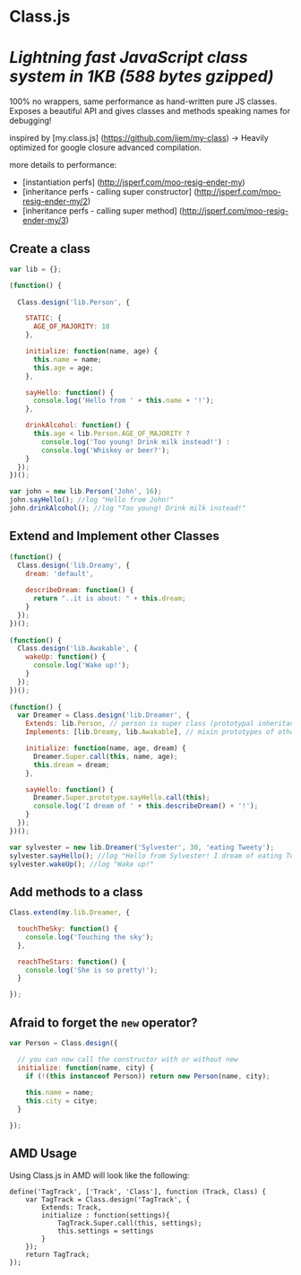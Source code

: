 Class.js
========

***Lightning fast JavaScript class system in 1KB (588 bytes gzipped)***
=======

100% no wrappers, same performance as hand-written pure JS classes. Exposes a beautiful API and gives classes and methods speaking names for debugging!

inspired by [my.class.js] (https://github.com/jiem/my-class) -> Heavily optimized for google closure advanced compilation.

more details to performance:
* [instantiation perfs] (http://jsperf.com/moo-resig-ender-my)
* [inheritance perfs - calling super constructor] (http://jsperf.com/moo-resig-ender-my/2)
* [inheritance perfs - calling super method] (http://jsperf.com/moo-resig-ender-my/3) 

Create a class
--------------
```JavaScript
var lib = {};

(function() {
    
  Class.design('lib.Person', {

    STATIC: {
      AGE_OF_MAJORITY: 18
    },

    initialize: function(name, age) {
      this.name = name;
      this.age = age;
    },

    sayHello: function() {
      console.log('Hello from ' + this.name + '!');
    },

    drinkAlcohol: function() {
      this.age < lib.Person.AGE_OF_MAJORITY ?
        console.log('Too young! Drink milk instead!') :
        console.log('Whiskey or beer?');
    }
  });
})();

var john = new lib.Person('John', 16);
john.sayHello(); //log "Hello from John!"
john.drinkAlcohol(); //log "Too young! Drink milk instead!"
```

Extend and Implement other Classes
----------------------------------
```JavaScript
(function() {
  Class.design('lib.Dreamy', {
    dream: 'default',
      
    describeDream: function() {
      return "..it is about: " + this.dream;
    }
  });
})();
    
(function() {
  Class.design('lib.Awakable', {
    wakeUp: function() {
      console.log('Wake up!');
    }
  });
})();
    
(function() {
  var Dreamer = Class.design('lib.Dreamer', { 
    Extends: lib.Person, // person is super class (prototypal inheritance)
    Implements: [lib.Dreamy, lib.Awakable], // mixin prototypes of other classes

    initialize: function(name, age, dream) {
      Dreamer.Super.call(this, name, age);
      this.dream = dream;
    },

    sayHello: function() {
      Dreamer.Super.prototype.sayHello.call(this);
      console.log('I dream of ' + this.describeDream() + '!');
    }
  });
})();

var sylvester = new lib.Dreamer('Sylvester', 30, 'eating Tweety');
sylvester.sayHello(); //log "Hello from Sylvester! I dream of eating Tweety!"
sylvester.wakeUp(); //log "Wake up!"
```

Add methods to a class
----------------------
```JavaScript
Class.extend(my.lib.Dreamer, {

  touchTheSky: function() {
    console.log('Touching the sky');
  },

  reachTheStars: function() {
    console.log('She is so pretty!');
  }

});
```
Afraid to forget the `new` operator?
------------------------------------
```JavaScript
var Person = Class.design({

  // you can now call the constructor with or without new
  initialize: function(name, city) {
    if (!(this instanceof Person)) return new Person(name, city);
    
    this.name = name;
    this.city = citye;
  }

});
```

AMD Usage
--------------------------------------

Using Class.js in AMD will look like the following:

```
define('TagTrack', ['Track', 'Class'], function (Track, Class) {
    var TagTrack = Class.design('TagTrack', {
        Extends: Track,
        initialize : function(settings){
            TagTrack.Super.call(this, settings);
            this.settings = settings
        }
    });
    return TagTrack;
});
```